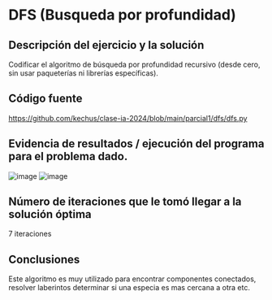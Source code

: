 # DFS (Busqueda por profundidad)

## Descripción del ejercicio y la solución
Codificar el algoritmo de búsqueda por profundidad recursivo (desde cero, sin usar paqueterías ni librerías específicas).

## Código fuente
https://github.com/kechus/clase-ia-2024/blob/main/parcial1/dfs/dfs.py

## Evidencia de resultados / ejecución del programa para el problema dado.
![image](https://github.com/kechus/clase-ia-2024/assets/57929415/bc57b49b-c4b3-4891-9146-c25674d500cf)
![image](https://github.com/kechus/clase-ia-2024/assets/57929415/72871bdb-5c1e-4fcf-99fd-a955de1e3522)

## Número de iteraciones que le tomó llegar a la solución óptima
7 iteraciones

## Conclusiones
Este algoritmo es muy utilizado para encontrar componentes conectados, resolver laberintos determinar si una especia es mas cercana a otra etc.
